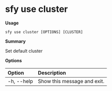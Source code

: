 # sfy use cluster

**Usage**

`sfy use cluster [OPTIONS] [CLUSTER]`

**Summary**

Set default cluster

**Options**

| **Option** | **Description** |
| :--- | :--- |
| -h, --help | Show this message and exit. |
